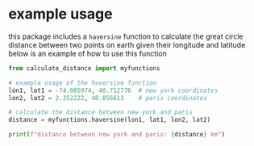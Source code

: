# example usage

this package includes a `haversine` function to calculate the great circle distance between two points on earth given their longitude and latitude 
below is an example of how to use this function

```python
from calculate_distance import myfunctions

# example usage of the haversine function
lon1, lat1 = -74.005974, 40.712776  # new york coordinates
lon2, lat2 = 2.352222, 48.856613    # paris coordinates

# calculate the distance between new york and paris
distance = myfunctions.haversine(lon1, lat1, lon2, lat2)

print(f"distance between new york and paris: {distance} km")